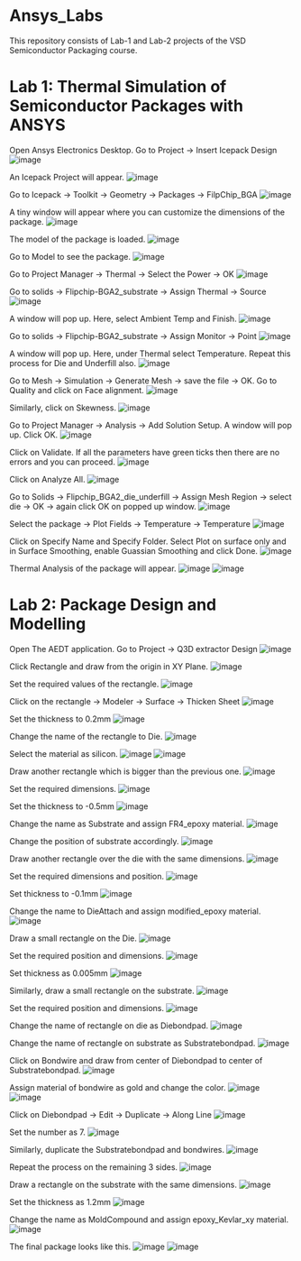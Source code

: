 # Ansys_Labs
This repository consists of Lab-1 and Lab-2 projects of the VSD Semiconductor Packaging course.
# Lab 1: Thermal Simulation of Semiconductor Packages with ANSYS
Open Ansys Electronics Desktop. Go to Project -> Insert Icepack Design
![image](https://github.com/user-attachments/assets/04f163ef-c947-4d89-8b6e-88dbeb89b6b4)

 
An Icepack Project will appear.
![image](https://github.com/user-attachments/assets/a91ca7e7-2808-4b8e-9551-27f65ccdc265)

 




Go to Icepack -> Toolkit -> Geometry -> Packages -> FilpChip_BGA
![image](https://github.com/user-attachments/assets/625ec2a4-e2d4-4b4c-bc2c-f3a17ec004df)

 
A tiny window will appear where you can customize the dimensions of the package.
![image](https://github.com/user-attachments/assets/3eaf2833-eb9b-429f-8b24-414fe0060798)






The model of the package is loaded.
![image](https://github.com/user-attachments/assets/a194e51d-e0ee-4d6a-8f4d-3e0f5ee6c05c)

 
Go to Model to see the package.
 ![image](https://github.com/user-attachments/assets/46c9d768-2fbd-44e6-a29e-a9d462ac9b88)





Go to Project Manager -> Thermal -> Select the Power -> OK
![image](https://github.com/user-attachments/assets/3a8c138b-4587-42e2-be2f-0c092a2a272f)

 
Go to solids -> Flipchip-BGA2_substrate -> Assign Thermal -> Source
![image](https://github.com/user-attachments/assets/50373443-826e-4aa2-b897-6812d03de19a)






A window will pop up. Here, select Ambient Temp and Finish.
![image](https://github.com/user-attachments/assets/b7e3aa8e-7ce8-4dab-b52d-d6de9ad05a90)

 
Go to solids -> Flipchip-BGA2_substrate -> Assign Monitor -> Point
 ![image](https://github.com/user-attachments/assets/a436ccea-db24-471b-b84c-251b52af95e8)






A window will pop up. Here, under Thermal select Temperature. Repeat this process for Die and Underfill also.
![image](https://github.com/user-attachments/assets/c6a9da22-da1c-4daf-8ce1-f4b352c921c3)

 
Go to Mesh ->  Simulation -> Generate Mesh -> save the file -> OK. Go to Quality and click on Face alignment.
![image](https://github.com/user-attachments/assets/96171bca-b58a-4389-b9be-15c36278cfa6)

 





Similarly, click on Skewness.
![image](https://github.com/user-attachments/assets/bcd266f0-d293-4463-adcd-7d00b66044c5)

 
Go to Project Manager -> Analysis -> Add Solution Setup. A window will pop up. Click OK.
![image](https://github.com/user-attachments/assets/a676d4ba-c943-4f4b-a48f-f4f42e91b097)


	
Click on Validate. If all the parameters have green ticks then there are no errors and you can proceed. 
![image](https://github.com/user-attachments/assets/2698a51d-c752-48e5-bb84-17ebf7e3f032)

Click on Analyze All.
![image](https://github.com/user-attachments/assets/9839924a-577f-4787-a5e6-cca7d05c44da)





	

Go to Solids -> Flipchip_BGA2_die_underfill -> Assign Mesh Region -> select die -> OK -> again click OK on popped up window. 
![image](https://github.com/user-attachments/assets/9187878f-ce56-483e-ae1e-bee7182f7d0f)

 
Select the package -> Plot Fields -> Temperature -> Temperature
![image](https://github.com/user-attachments/assets/0b736959-cbba-4a65-81f8-37fdc806375c)


	



Click on Specify Name and Specify Folder. Select Plot on surface only and in Surface Smoothing, enable Guassian Smoothing and click Done.
![image](https://github.com/user-attachments/assets/7ecc32b3-2059-4934-b1a2-d1a34e9edac0)

 
Thermal Analysis of the package will appear.
 ![image](https://github.com/user-attachments/assets/e682a12a-9d51-4dc2-83f2-648dc8893101)
![image](https://github.com/user-attachments/assets/f417e48a-4282-4048-9c72-4afcad2c13e8)

# Lab 2: Package Design and Modelling
Open The AEDT application. Go to Project -> Q3D extractor Design
 ![image](https://github.com/user-attachments/assets/091dead3-7303-4ffc-ac4a-57ab9523898d)

Click Rectangle and draw from the origin in XY Plane.
![image](https://github.com/user-attachments/assets/57176888-1826-490f-bbfe-36a327364bdd)






Set the required values of the rectangle.
![image](https://github.com/user-attachments/assets/25e4e2dc-3d44-4f60-8394-d1f93fbf432b)

Click on the rectangle -> Modeler -> Surface -> Thicken Sheet
 ![image](https://github.com/user-attachments/assets/833a154a-118f-4008-907a-1d2d47f92377)





Set the thickness to 0.2mm
![image](https://github.com/user-attachments/assets/72dea6eb-7e06-4fdd-a2e4-04d2c5ac0b6c)

Change the name of the rectangle to Die.
![image](https://github.com/user-attachments/assets/1f769346-7564-45a7-977d-9927c656c114)

 





Select the material as silicon.
![image](https://github.com/user-attachments/assets/3d1da441-fe4a-4a47-9f3f-264e845660c4)
![image](https://github.com/user-attachments/assets/8d446e3e-783d-418d-ba81-e6dea5197aef)








Draw another rectangle which is bigger than the previous one.
![image](https://github.com/user-attachments/assets/4ecd9f07-a4ff-4178-ba24-14726b4619f2)

 
Set the required dimensions.
![image](https://github.com/user-attachments/assets/e825d074-d458-49c6-a9b3-e7b9aedb0dc8)





Set the thickness to -0.5mm
![image](https://github.com/user-attachments/assets/dba2461b-061e-48cb-bfd3-efd87cf05be9)

 
Change the name as Substrate and assign FR4_epoxy material.
 ![image](https://github.com/user-attachments/assets/c1d84213-490f-4cb1-8aae-06333df76d89)






Change the position of substrate accordingly.
![image](https://github.com/user-attachments/assets/9b9b1950-53d5-478b-ae77-f01cb9c9a45c)

 
Draw another rectangle over the die with the same dimensions.
![image](https://github.com/user-attachments/assets/5898daa1-c83b-4470-8051-2a827b6d0977)






Set the required dimensions and position.
![image](https://github.com/user-attachments/assets/d1bce635-2a82-494c-aad6-145e314bbfe3)

 
Set thickness to -0.1mm
![image](https://github.com/user-attachments/assets/57cb56d9-d6bd-4307-bb7e-b43fdd5dc6b1)






Change the name to DieAttach and assign modified_epoxy material.
![image](https://github.com/user-attachments/assets/ad3d3757-c51e-4b84-9edb-43c051673ee8)

 
Draw a small rectangle on the Die.
![image](https://github.com/user-attachments/assets/d02e50ec-9f95-4dbb-b303-3ff72d5bbd23)
 





Set the required position and dimensions.
![image](https://github.com/user-attachments/assets/14a9f850-1d52-4fbe-bb1a-3a3ef9230b66)

Set thickness as 0.005mm
![image](https://github.com/user-attachments/assets/f71ac108-8354-47c1-8663-f141d728bf38)

 





Similarly, draw a small rectangle on the substrate.
![image](https://github.com/user-attachments/assets/ce8d670a-b977-4cbe-89b3-aa68b6b7a68a)

 
Set the required position and dimensions.
![image](https://github.com/user-attachments/assets/d18218a4-bbc4-4f64-af82-967d89d9549b)

 





Change the name of rectangle on die as Diebondpad.
![image](https://github.com/user-attachments/assets/980f2a72-938d-4024-ab3f-23f92ab38e30)

Change the name of rectangle on substrate as Substratebondpad.
![image](https://github.com/user-attachments/assets/bb2a4970-ac42-425f-84f8-2c30220f4f33)






Click on Bondwire and draw from center of Diebondpad to center of Substratebondpad.
![image](https://github.com/user-attachments/assets/e0f19cd9-c85a-4954-a16a-8e102dd61845)

 
Assign material of bondwire as gold and change the color.
![image](https://github.com/user-attachments/assets/24dc9eb3-f24d-4442-906b-77da8b3c45c9)
![image](https://github.com/user-attachments/assets/eaf5a8b1-a65c-46a7-beeb-5803e054d9af)





 
Click on Diebondpad -> Edit -> Duplicate -> Along Line
![image](https://github.com/user-attachments/assets/5ed37c08-22b0-4ec6-b3e7-6e7624e5d00f)






Set the number as 7.
![image](https://github.com/user-attachments/assets/22cc2834-3465-4348-90c5-64251bed8cc3)

Similarly, duplicate the Substratebondpad and bondwires.
![image](https://github.com/user-attachments/assets/0ecdb612-4e7d-4056-a80d-34eb263064d2)






Repeat the process on the remaining 3 sides.
![image](https://github.com/user-attachments/assets/2e78e19c-985a-4c42-88d4-58641bde8669)

 
Draw a rectangle on the substrate with the same dimensions.
 ![image](https://github.com/user-attachments/assets/5a91474e-bea9-40c4-9c81-340cc117c4b9)





Set the thickness as 1.2mm
![image](https://github.com/user-attachments/assets/8c6baeb0-ade3-47ed-9e1f-c0256d388ba8)

 
Change the name as MoldCompound and assign epoxy_Kevlar_xy material.
 ![image](https://github.com/user-attachments/assets/ce615271-3598-4903-a2c7-3a9bfccdb164)





The final package looks like this.
![image](https://github.com/user-attachments/assets/838d990e-82d6-44ee-bfb0-c42a5aa9d8a1)
![image](https://github.com/user-attachments/assets/ddeb5038-7671-4af4-8330-f73275445411)


 















